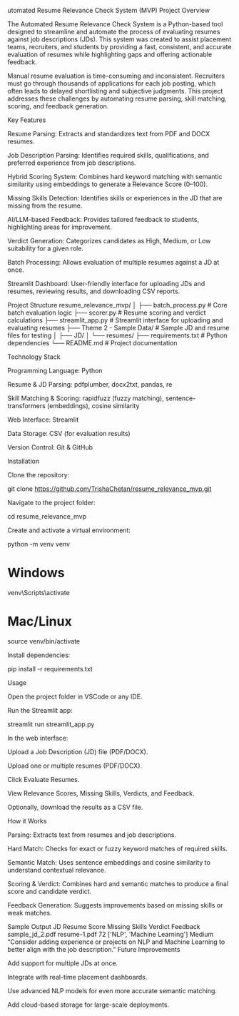 utomated Resume Relevance Check System (MVP)
Project Overview

The Automated Resume Relevance Check System is a Python-based tool designed to streamline and automate the process of evaluating resumes against job descriptions (JDs). This system was created to assist placement teams, recruiters, and students by providing a fast, consistent, and accurate evaluation of resumes while highlighting gaps and offering actionable feedback.

Manual resume evaluation is time-consuming and inconsistent. Recruiters must go through thousands of applications for each job posting, which often leads to delayed shortlisting and subjective judgments. This project addresses these challenges by automating resume parsing, skill matching, scoring, and feedback generation.

Key Features

Resume Parsing: Extracts and standardizes text from PDF and DOCX resumes.

Job Description Parsing: Identifies required skills, qualifications, and preferred experience from job descriptions.

Hybrid Scoring System: Combines hard keyword matching with semantic similarity using embeddings to generate a Relevance Score (0–100).

Missing Skills Detection: Identifies skills or experiences in the JD that are missing from the resume.

AI/LLM-based Feedback: Provides tailored feedback to students, highlighting areas for improvement.

Verdict Generation: Categorizes candidates as High, Medium, or Low suitability for a given role.

Batch Processing: Allows evaluation of multiple resumes against a JD at once.

Streamlit Dashboard: User-friendly interface for uploading JDs and resumes, reviewing results, and downloading CSV reports.

Project Structure
resume_relevance_mvp/
│
├── batch_process.py        # Core batch evaluation logic
├── scorer.py               # Resume scoring and verdict calculations
├── streamlit_app.py        # Streamlit interface for uploading and evaluating resumes
├── Theme 2 - Sample Data/  # Sample JD and resume files for testing
│   ├── JD/
│   └── resumes/
├── requirements.txt        # Python dependencies
└── README.md               # Project documentation

Technology Stack

Programming Language: Python

Resume & JD Parsing: pdfplumber, docx2txt, pandas, re

Skill Matching & Scoring: rapidfuzz (fuzzy matching), sentence-transformers (embeddings), cosine similarity

Web Interface: Streamlit

Data Storage: CSV (for evaluation results)

Version Control: Git & GitHub

Installation

Clone the repository:

git clone https://github.com/TrishaChetan/resume_relevance_mvp.git


Navigate to the project folder:

cd resume_relevance_mvp


Create and activate a virtual environment:

python -m venv venv
# Windows
venv\Scripts\activate
# Mac/Linux
source venv/bin/activate


Install dependencies:

pip install -r requirements.txt

Usage

Open the project folder in VSCode or any IDE.

Run the Streamlit app:

streamlit run streamlit_app.py


In the web interface:

Upload a Job Description (JD) file (PDF/DOCX).

Upload one or multiple resumes (PDF/DOCX).

Click Evaluate Resumes.

View Relevance Scores, Missing Skills, Verdicts, and Feedback.

Optionally, download the results as a CSV file.

How it Works

Parsing: Extracts text from resumes and job descriptions.

Hard Match: Checks for exact or fuzzy keyword matches of required skills.

Semantic Match: Uses sentence embeddings and cosine similarity to understand contextual relevance.

Scoring & Verdict: Combines hard and semantic matches to produce a final score and candidate verdict.

Feedback Generation: Suggests improvements based on missing skills or weak matches.

Sample Output
JD	Resume	Score	Missing Skills	Verdict	Feedback
sample_jd_2.pdf	resume-1.pdf	72	['NLP', 'Machine Learning']	Medium	“Consider adding experience or projects on NLP and Machine Learning to better align with the job description.”
Future Improvements

Add support for multiple JDs at once.

Integrate with real-time placement dashboards.

Use advanced NLP models for even more accurate semantic matching.

Add cloud-based storage for large-scale deployments.